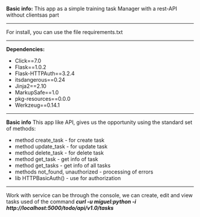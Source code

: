 **Basic info:**
This app as a simple training task Manager with a rest-API without clientsas part
***
For install, you can use the file requirements.txt
***
**Dependencies:**
- Click==7.0
- Flask==1.0.2
- Flask-HTTPAuth==3.2.4
- itsdangerous==0.24
- Jinja2==2.10
- MarkupSafe==1.0
- pkg-resources==0.0.0
- Werkzeug==0.14.1
***
**Basic info**
This app like API, gives us the opportunity using the standard set of methods:
- method create_task - for create task
- method update_task - for update task
- method delete_task - for delete task  
- method get_task - get info of task 
- method get_tasks - get info of all tasks
- methods not_found, unauthorized - processing of errors 
- lib HTTPBasicAuth() - use for authorization
***
Work with service can be through the console, we can create, edit and view tasks used of the command
***curl -u miguel:python -i http://localhost:5000/todo/api/v1.0/tasks***

